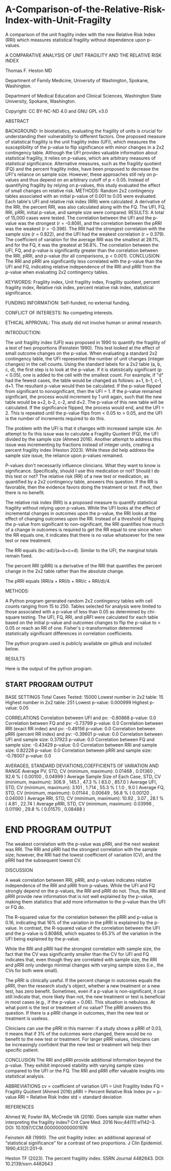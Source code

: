 # A-Comparison-of-the-Relative-Risk-Index-with-Unit-Fragilty
A comparison of the unit fragility index with the new Relative Risk Index (RRI) which measures statistical fragility without dependence upon p-values.

A COMPARATIVE ANALYSIS OF UNIT FRAGILITY AND THE RELATIVE RISK INDEX

Thomas F. Heston MD

Department of Family Medicine, University of Washington, Spokane, Washington.

Department of Medical Education and Clinical Sciences, Washington State
University, Spokane, Washington.

Copyright: CC BY-NC-ND 4.0 and GNU GPL v3.0

ABSTRACT

BACKGROUND: In biostatistics, evaluating the fragility of units is crucial
for understanding their vulnerability to different factors. One proposed
measure of statistical fragility is the unit fragility index (UFI), which
measures the susceptibility of the p-value to flip significance with minor
changes in a 2x2 contingency table. Although the UFI provides valuable
information about statistical fragility, it relies on p-values, which are
arbitrary measures of statistical significance. Alternative measures, such
as the fragility quotient (FQ) and the percent fragility index, have been
proposed to decrease the UFI's reliance on sample size. However, these
approaches still rely on p-values and thus depend on an arbitrary cutoff of
p < 0.05. Instead of quantifying fragility by relying on p-values, this
study evaluated the effect of small changes on relative risk. METHODS:
Random 2x2 contingency tables associated with an initial p-value of 0.001
to 0.05 were evaluated. Each table's UFI and relative risk index (RRI) were
calculated. A derivative of the RRI, the percent RRI, was also calculated
along with the FQ. The UFI, FQ, RRI, pRRI, initial p-value, and sample size
were compared. RESULTS: A total of 15,000 cases were tested. The
correlation between the UFI and the p-value was the strongest (r = -0.809),
and the correlation between the pRRI was the weakest (r = -0.396). The RRI
had the strongest correlation with the sample size (r = 0.822), and the UFI
had the weakest correlation (r = 0.379). The coefficient of variation for
the average RRI was the smallest at 28.1%, and for the FQ, it was the
greatest at 56.8%. The correlation between the UFI, FQ, and p-value is
significantly greater than the correlation between the RRI, pRRI, and
p-value (for all comparisons, p < 0.001). CONCLUSION: The RRI and pRRI are
significantly less correlated with the p-value than the UFI and FQ,
indicating relative independence of the RRI and pRRI from the p-value when
evaluating 2x2 contingency tables.

KEYWORDS: Fragility index, Unit fragility index, Fragility quotient, percent
fragility index, Relative risk index, percent relative risk index, statistical
significance.

FUNDING INFORMATION: Self-funded, no external funding.

CONFLICT OF INTERESTS: No competing interests.

ETHICAL APPROVAL: This study did not involve human or animal research.

INTRODUCTION:

The unit fragility index (UFI) was proposed in 1990 to
quantify the fragility of a test of two proportions (Feinstein 1990). This
test looked at the effect of small outcome changes on the p-value. When
evaluating a standard 2x2 contingency table, the UFI represented the number
of unit changes (integer changes) in the cell counts. Using the standard
labels for a 2x2 table (a, b, c, d), the first step is to look at the
p-value. If it is statistically significant (p < 0.05), one is added to the
cell with the smallest count. For example, if "d" had the fewest cases, the
table would be changed as follows: a+1, b-1, c-1, d+1. The resultant
p-value would then be calculated. If the p-value flipped from significant
to nonsignificant, then the UFI = 1. If the p-value remained significant,
the process would increment by 1 unit again, such that the new table would
be a+2, b-2, c-2, and d+2. The p-value of this new table will be
calculated. If the significance flipped, the process would end, and the UFI
= 2. This is repeated until the p-value flips from < 0.05 to > 0.05, and
the UFI is the number of increments required to do this.

The problem with
the UFI is that it changes with increased sample size. An attempt to fix
this issue was to calculate a Fragility Quotient (FQ), the UFI divided by
the sample size (Ahmed 2016). Another attempt to address this issue was
incrementing by fractions instead of integer units, creating a percent
fragility index (Heston 2023). While these did help address the sample size
issue, the reliance upon p-values remained.

P-values don't necessarily
influence clinicians. What they want to know is significance. Specifically,
should I use this medication or not? Should I do this test or not? The
relative risk (RR) of a new test or medication, as quantified by a 2x2
contingency table, answers this question. If the RR is favorable, then the
evidence favors doing the treatment or test. If not, then there is no
benefit.

The relative risk index (RRI) is a proposed measure to quantify
statistical fragility without relying upon p-values. While the UFI looks at
the effect of incremental changes in outcomes upon the p-value, the RRI
looks at the effect of changing outcomes upon the RR. Instead of a
threshold of flipping the p-value from significant to non-significant, the
RRI quantifies how much of a change in outcomes is required to get the RR
equal to one since when the RR equals one, it indicates that there is no
value whatsoever for the new test or new treatment.

The RRI equals (bc-ad)/(a+b+c+d). Similar to the UFI, the marginal totals
remain fixed.

The percent RRI (pRRI) is a derivative of the RRI that quantifies the percent
change in the 2x2 table rather than the absolute change.

The pRRI equals (RRI/a + RRI/b + RRI/c + RRI/d)/4.

METHODS:

A Python program generated random 2x2 contingency tables with cell counts
ranging from 15 to 250. Tables selected for analysis were limited to those
associated with a p-value of less than 0.05 as determined by chi-square
testing. The UFI, FQ, RRI, and pRFI were calculated for each table based on the
initial p-value and outcomes changes to flip the p-value to > 0.05 or reach an
RR of one. Fisher's z-transformation determined statistically significant
differences in correlation coefficients.

The python program used is publicly available on github and included below.

RESULTS

Here is the output of the python program.

## START PROGRAM OUTPUT

BASE SETTINGS
Total Cases Tested: 15000
Lowest number in 2x2 table: 15
Highest number in 2x2 table: 251
Lowest p-value: 0.000999
Highest p-value: 0.05

CORRELATIONS
Correlation between UFI and pv: -0.80868 p-value: 0.0
Correlation between FQ and pv: -0.73799 p-value: 0.0
Correlation between RRI (exact RR index) and pv: -0.49156 p-value: 0.0
Correlation between pRRI (percent RR index) and pv: -0.39601 p-value: 0.0
Correlation between UFI and sample size: 0.37923 p-value: 0.0
Correlation between FQ and sample size: -0.43429 p-value: 0.0
Correlation between RRI and sample size: 0.82228 p-value: 0.0
Correlation between pRRI and sample size: -0.78007 p-value: 0.0

AVERAGES, STANDARD DEVIATIONS,COEFFICIENTS OF VARIATION AND RANGE
Average PV, STD, CV (minimum, maximum): 0.01468 , 0.01360 , 92.6 % ( 0.00100 , 0.04999 )
Average Sample Size of Each Case, STD, CV (minimum, maximum): 306.9 , 145.1 , 47.3 % ( 83.0 , 857.0 )
Average UFI, STD, CV (minimum, maximum): 3.101 , 1.714 , 55.3 % ( 1.0 , 9.0 )
Average FQ, STD, CV (minimum, maximum): 0.01144 , 0.00649 , 56.8 % ( 0.00120 , 0.04000 )
Average RRI, STD, CV (minimum, maximum): 10.92 , 3.07 , 28.1 % ( 4.81 , 22.74 )
Average pRRI, STD, CV (minimum, maximum): 0.03998 , 0.01190 , 29.8 % ( 0.01570 , 0.08488 )

# END PROGRAM OUTPUT

The weakest correlation with the p-value was pRRI, and the next weakest was
RRI. The RRI and pRRI had the strongest correlation with the sample size;
however, the RRI had the lowest coefficient of variation (CV), and the pRRI
had the subsequent lowest CV.

DISCUSSION

A weak correlation between RRI, pRRI, and p-values indicates relative
independence of the RRI and pRRI from p-values. While the UFI and FQ strongly
depend on the p-values, the RRI and pRRI do not. Thus, the RRI and pRRI provide
new information that is not well explained by the p-value, making them
statistics that add more information to the p-value than the UFI or FQ do.

The R-squared value for the correlation between the pRRI and
p-value is 0.16, indicating that 16% of the variation in the pRRI is
explained by the p-value. In contrast, the R-squared value of the
correlation between the UFI and the p-value is 0.80868, which equates to
65.3% of the variation in the UFI being explained by the p-value.

While the RRI and pRRI had the strongest correlation with sample size, the fact
that the CV was significantly smaller than the CV for UFI and FQ indicates
that, even though they are correlated with sample size, the RRI and pRRI only
undergo minimal changes with varying sample sizes (i.e., the CVs for both
were small).

The pRRI is clinically useful. If the percent change in
outcomes equals the pRRI, then the research study's object, whether a new
treatment or a new test, has zero benefit. Sometimes, even if a p-value is
non-significant, it can still indicate that, more likely than not, the new
treatment or test is beneficial in most cases (e.g., if the p-value =
0.06). This situation is nebulous. At what point is the test or treatment
of no value? The pRRI answers this question. If there is a pRRI change in
outcomes, then the new test or treatment is useless.

Clinicians can use the pRRI in this manner: if a study shows a pRRI of 0.03, it
means that if 3% of the outcomes were changed, there would be no benefit to the
new test or treatment. For larger pRRI values, clinicians can be increasingly
confident that the new test or treatment will help their specific patient.

CONCLUSION
The RRI and pRRI provide additional information beyond
the p-value. They exhibit improved stability with varying sample sizes
compared to the UFI or the FQ. The RRI and pRRI offer valuable insights
into statistical analysis.

ABBREVIATIONS
cv = coefficient of variation
UFI = Unit Fragility Index
FQ = Fragility Quotient (Ahmed 2016)
pRRI = Percent Relative Risk Index
pv = p-value
RRI = Relative Risk Index
std = standard deviation

REFERENCES

Ahmed W, Fowler RA, McCredie VA (2016). Does sample size matter when interpreting the fragility index? Crit Care Med. 2016 Nov;44(11):e1142–3. DOI: 10.1097/CCM.0000000000001976

Feinstein AR (1990). The unit fragility index: an additional appraisal of “statistical significance” for a contrast of two proportions. J Clin Epidemiol. 1990;43(2):201–9.

Heston TF (2023). The percent fragility index. SSRN Journal 4482643. DOI: 10.2139/ssrn.4482643


